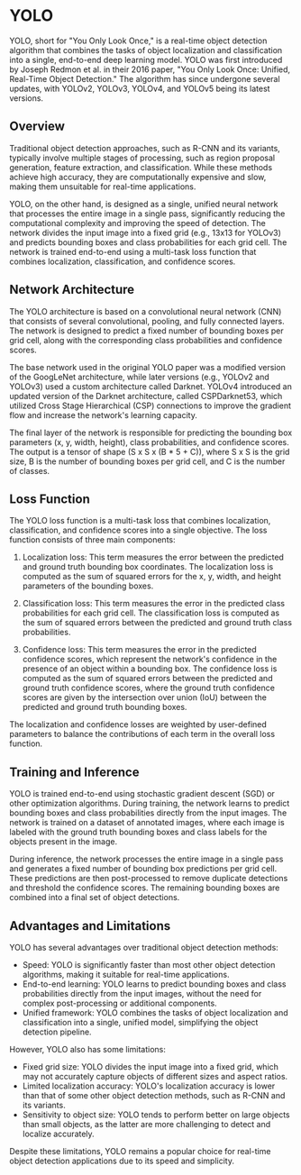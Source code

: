 # YOLO

YOLO, short for "You Only Look Once," is a real-time object detection algorithm that combines the tasks of object localization and classification into a single, end-to-end deep learning model. YOLO was first introduced by Joseph Redmon et al. in their 2016 paper, "You Only Look Once: Unified, Real-Time Object Detection." The algorithm has since undergone several updates, with YOLOv2, YOLOv3, YOLOv4, and YOLOv5 being its latest versions.

## Overview

Traditional object detection approaches, such as R-CNN and its variants, typically involve multiple stages of processing, such as region proposal generation, feature extraction, and classification. While these methods achieve high accuracy, they are computationally expensive and slow, making them unsuitable for real-time applications.

YOLO, on the other hand, is designed as a single, unified neural network that processes the entire image in a single pass, significantly reducing the computational complexity and improving the speed of detection. The network divides the input image into a fixed grid (e.g., 13x13 for YOLOv3) and predicts bounding boxes and class probabilities for each grid cell. The network is trained end-to-end using a multi-task loss function that combines localization, classification, and confidence scores.

## Network Architecture

The YOLO architecture is based on a convolutional neural network (CNN) that consists of several convolutional, pooling, and fully connected layers. The network is designed to predict a fixed number of bounding boxes per grid cell, along with the corresponding class probabilities and confidence scores.

The base network used in the original YOLO paper was a modified version of the GoogLeNet architecture, while later versions (e.g., YOLOv2 and YOLOv3) used a custom architecture called Darknet. YOLOv4 introduced an updated version of the Darknet architecture, called CSPDarknet53, which utilized Cross Stage Hierarchical (CSP) connections to improve the gradient flow and increase the network's learning capacity.

The final layer of the network is responsible for predicting the bounding box parameters (x, y, width, height), class probabilities, and confidence scores. The output is a tensor of shape (S x S x (B * 5 + C)), where S x S is the grid size, B is the number of bounding boxes per grid cell, and C is the number of classes.

## Loss Function

The YOLO loss function is a multi-task loss that combines localization, classification, and confidence scores into a single objective. The loss function consists of three main components:

1. Localization loss: This term measures the error between the predicted and ground truth bounding box coordinates. The localization loss is computed as the sum of squared errors for the x, y, width, and height parameters of the bounding boxes.

2. Classification loss: This term measures the error in the predicted class probabilities for each grid cell. The classification loss is computed as the sum of squared errors between the predicted and ground truth class probabilities.

3. Confidence loss: This term measures the error in the predicted confidence scores, which represent the network's confidence in the presence of an object within a bounding box. The confidence loss is computed as the sum of squared errors between the predicted and ground truth confidence scores, where the ground truth confidence scores are given by the intersection over union (IoU) between the predicted and ground truth bounding boxes.

The localization and confidence losses are weighted by user-defined parameters to balance the contributions of each term in the overall loss function.

## Training and Inference

YOLO is trained end-to-end using stochastic gradient descent (SGD) or other optimization algorithms. During training, the network learns to predict bounding boxes and class probabilities directly from the input images. The network is trained on a dataset of annotated images, where each image is labeled with the ground truth bounding boxes and class labels for the objects present in the image.

During inference, the network processes the entire image in a single pass and generates a fixed number of bounding box predictions per grid cell. These predictions are then post-processed to remove duplicate detections and threshold the confidence scores. The remaining bounding boxes are combined into a final set of object detections.

## Advantages and Limitations

YOLO has several advantages over traditional object detection methods:

- Speed: YOLO is significantly faster than most other object detection algorithms, making it suitable for real-time applications.
- End-to-end learning: YOLO learns to predict bounding boxes and class probabilities directly from the input images, without the need for complex post-processing or additional components.
- Unified framework: YOLO combines the tasks of object localization and classification into a single, unified model, simplifying the object detection pipeline.

However, YOLO also has some limitations:

- Fixed grid size: YOLO divides the input image into a fixed grid, which may not accurately capture objects of different sizes and aspect ratios.
- Limited localization accuracy: YOLO's localization accuracy is lower than that of some other object detection methods, such as R-CNN and its variants.
- Sensitivity to object size: YOLO tends to perform better on large objects than small objects, as the latter are more challenging to detect and localize accurately.

Despite these limitations, YOLO remains a popular choice for real-time object detection applications due to its speed and simplicity.

